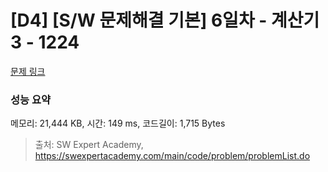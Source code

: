 # [D4] [S/W 문제해결 기본] 6일차 - 계산기3 - 1224 

[문제 링크](https://swexpertacademy.com/main/code/problem/problemDetail.do?contestProbId=AV14tDX6AFgCFAYD) 

### 성능 요약

메모리: 21,444 KB, 시간: 149 ms, 코드길이: 1,715 Bytes



> 출처: SW Expert Academy, https://swexpertacademy.com/main/code/problem/problemList.do